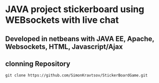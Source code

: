 # JAVA project stickerboard using WEBsockets with live chat

## Developed in netbeans with JAVA EE, Apache, Websockets, HTML, Javascript/Ajax

## clonning Repository 

```
git clone https://github.com/SimonKravtsov/StickerBoardGame.git
```
